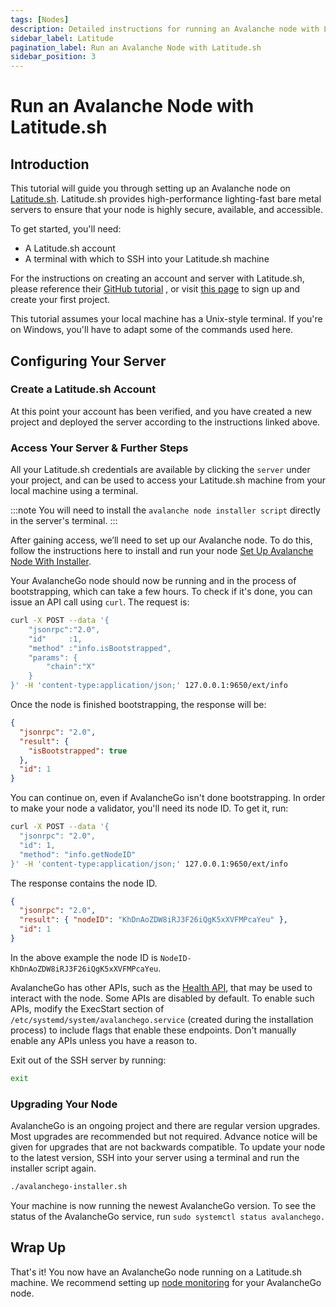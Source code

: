 ```yaml
---
tags: [Nodes]
description: Detailed instructions for running an Avalanche node with Latitude.sh
sidebar_label: Latitude
pagination_label: Run an Avalanche Node with Latitude.sh
sidebar_position: 3
---
```


# Run an Avalanche Node with Latitude.sh

## Introduction

This tutorial will guide you through setting up an Avalanche node on [Latitude.sh](https://latitude.sh).
Latitude.sh provides high-performance lighting-fast bare metal servers to ensure that your node is highly
secure, available, and accessible.

To get started, you'll need:

- A Latitude.sh account
- A terminal with which to SSH into your Latitude.sh machine

For the instructions on creating an account and server with Latitude.sh, please reference their
[GitHub tutorial](https://github.com/NottherealIllest/Latitude.sh-post/blob/main/avalanhe/avax-copy.md)
, or visit [this page](https://www.latitude.sh/dashboard/signup) to sign up and create your first project.

This tutorial assumes your local machine has a Unix-style terminal. If you're on Windows, you'll have
to adapt some of the commands used here.

## Configuring Your Server

### Create a Latitude.sh Account

At this point your account has been verified, and you have created a new project and deployed the
server according to the instructions linked above.

### Access Your Server & Further Steps

All your Latitude.sh credentials are available by clicking the `server` under your project, and can
be used to access your Latitude.sh machine from your local machine using a terminal.

:::note
You will need to install the `avalanche node installer script` directly in the server's terminal.
:::

After gaining access, we’ll need to set up our Avalanche node. To do this, follow
the instructions here to install and run your node
[Set Up Avalanche Node With Installer](/nodes/run/with-installer/installing-avalanchego.md).

Your AvalancheGo node should now be running and in the process of bootstrapping, which can take a few
hours. To check if it's done, you can issue an API call using `curl`.
The request is:

```sh
curl -X POST --data '{
    "jsonrpc":"2.0",
    "id"     :1,
    "method" :"info.isBootstrapped",
    "params": {
        "chain":"X"
    }
}' -H 'content-type:application/json;' 127.0.0.1:9650/ext/info
```

Once the node is finished bootstrapping, the response will be:

```json
{
  "jsonrpc": "2.0",
  "result": {
    "isBootstrapped": true
  },
  "id": 1
}
```

You can continue on, even if AvalancheGo isn't done bootstrapping.
In order to make your node a validator, you'll need its node ID. To get it, run:

```sh
curl -X POST --data '{
  "jsonrpc": "2.0",
  "id": 1,
  "method": "info.getNodeID"
}' -H 'content-type:application/json;' 127.0.0.1:9650/ext/info
```

The response contains the node ID.

```json
{
  "jsonrpc": "2.0",
  "result": { "nodeID": "KhDnAoZDW8iRJ3F26iQgK5xXVFMPcaYeu" },
  "id": 1
}
```

In the above example the node ID is `NodeID-KhDnAoZDW8iRJ3F26iQgK5xXVFMPcaYeu`.

AvalancheGo has other APIs, such as the [Health API](https://docs.avax.network/apis/avalanchego/apis/health),
that may be used to interact with the node. Some APIs are disabled by default. To enable such APIs,
modify the ExecStart section of `/etc/systemd/system/avalanchego.service` (created during the
installation process) to include flags that enable these endpoints. Don't manually enable any APIs
unless you have a reason to.

Exit out of the SSH server by running:

```sh
exit
```

### Upgrading Your Node

AvalancheGo is an ongoing project and there are regular version upgrades. Most upgrades are
recommended but not required. Advance notice will be given for upgrades that are not backwards
compatible. To update your node to the latest version, SSH into your server using a terminal and
run the installer script again.

```sh
./avalanchego-installer.sh
```

Your machine is now running the newest AvalancheGo version. To see the status of the AvalancheGo service,
run `sudo systemctl status avalanchego.`

## Wrap Up

That's it! You now have an AvalancheGo node running on a Latitude.sh machine. We recommend setting up
[node monitoring](https://docs.avax.network/nodes/maintain/setting-up-node-monitoring) for your
AvalancheGo node.
